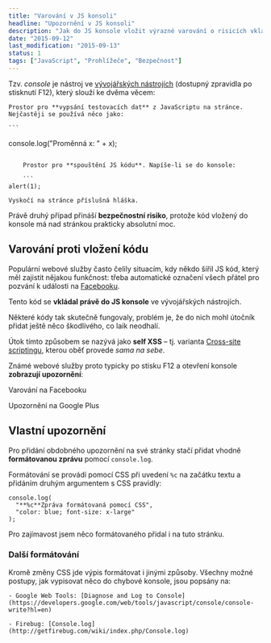 ```yaml
---
title: "Varování v JS konsoli"
headline: "Upozornění v JS konsoli"
description: "Jak do JS konsole vložit výrazné varování o risicích vkládání cizího kódu."
date: "2015-09-12"
last_modification: "2015-09-13"
status: 1
tags: ["JavaScript", "Prohlížeče", "Bezpečnost"]
---
```


Tzv. *console* je nástroj ve [vývojářských nástrojích](/vyvojarske-nastroje) (dostupný zpravidla po stisknutí F12), který slouží ke dvěma věcem:

    Prostor pro **vypsání testovacích dat** z JavaScriptu na stránce. Nejčastěji se používá něco jako:

    ```
console.log("Proměnná x: " + x);
```

    Prostor pro **spouštění JS kódu**. Napíše-li se do konsole:

    ```
alert(1);
```

    Vyskočí na stránce příslušná hláška.

Právě druhý případ přináší **bezpečnostní risiko**, protože kód vložený do konsole má nad stránkou prakticky absolutní moc.

## Varování proti vložení kódu

Populární webové služby často čelily situacím, kdy někdo šířil JS kód, který měl zajistit nějakou funkčnost: třeba automatické označení všech přátel pro pozvání k události na [Facebooku](/facebook).

Tento kód se **vkládal právě do JS konsole** ve vývojářských nástrojích.

Některé kódy tak skutečně fungovaly, problém je, že do nich mohl útočník přidat ještě něco škodlivého, co laik neodhalí.

Útok tímto způsobem se nazývá jako **self XSS** – tj. varianta [Cross-site scriptingu](/xss), kterou oběť provede *sama na sebe*.

Známé webové služby proto typicky po stisku F12 a otevření konsole **zobrazují upozornění**:

  Varování na Facebooku

  Upozornění na Google Plus

## Vlastní upozornění

Pro přidání obdobného upozornění na své stránky stačí přidat vhodně **formátovanou zprávu** pomocí `console.log`.

Formátování se provádí pomocí CSS při uvedení `%c` na začátku textu a přidáním druhým argumentem s CSS pravidly:

```
console.log(
  "**%c**Zpráva formátovaná pomocí CSS", 
  "color: blue; font-size: x-large"
);
```

Pro zajímavost jsem něco formátovaného přidal i na tuto stránku.

### Další formátování

Kromě změny CSS jde výpis formátovat i jinými způsoby. Všechny možné postupy, jak vypisovat něco do chybové konsole, jsou popsány na:

    - Google Web Tools: [Diagnose and Log to Console](https://developers.google.com/web/tools/javascript/console/console-write?hl=en)

    - Firebug: [Console.log](http://getfirebug.com/wiki/index.php/Console.log)